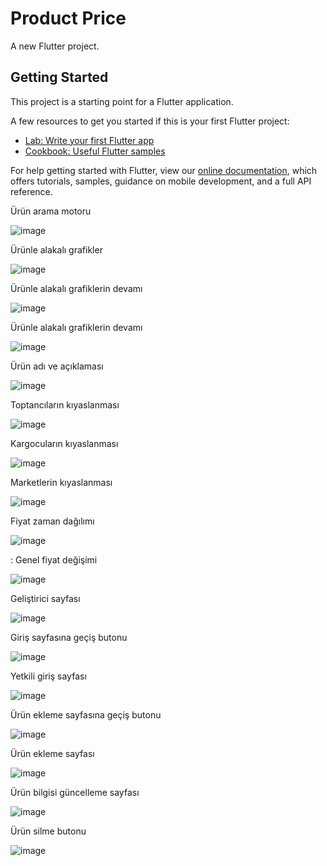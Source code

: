 # Product Price

A new Flutter project.

## Getting Started

This project is a starting point for a Flutter application.

A few resources to get you started if this is your first Flutter project:

- [Lab: Write your first Flutter app](https://flutter.dev/docs/get-started/codelab)
- [Cookbook: Useful Flutter samples](https://flutter.dev/docs/cookbook)

For help getting started with Flutter, view our
[online documentation](https://flutter.dev/docs), which offers tutorials,
samples, guidance on mobile development, and a full API reference.

Ürün arama motoru


![image](https://user-images.githubusercontent.com/65676107/213800202-7b6d19c6-d5a7-4fb8-b949-593a9081ae5b.png)


Ürünle alakalı grafikler


![image](https://user-images.githubusercontent.com/65676107/213800237-e25f78de-0350-4ef1-81a0-59e2e0fce84c.png)


Ürünle alakalı grafiklerin devamı


![image](https://user-images.githubusercontent.com/65676107/213800270-e6347108-c691-499f-811b-adaca683395e.png)


Ürünle alakalı grafiklerin devamı


![image](https://user-images.githubusercontent.com/65676107/213800284-4421a095-31c9-4743-b66f-685e6ecc1050.png)

 Ürün adı ve açıklaması
 
 
![image](https://user-images.githubusercontent.com/65676107/213800329-1b700059-1a9c-4dfd-8516-78be91e7419b.png)

Toptancıların kıyaslanması

![image](https://user-images.githubusercontent.com/65676107/213800346-4224b2e0-d1cc-4a13-a7e4-14f1716342d9.png)

Kargocuların kıyaslanması

![image](https://user-images.githubusercontent.com/65676107/213800365-1943f717-3f67-48b0-a9e6-35be69cdf9b0.png)

Marketlerin kıyaslanması

![image](https://user-images.githubusercontent.com/65676107/213800380-58a2a2f1-9ef3-4bf4-ad05-8929f4ff3962.png)

Fiyat  zaman dağılımı

![image](https://user-images.githubusercontent.com/65676107/213800395-f1fa7544-0a12-4274-8e2f-8fc1d59736d3.png)

:  Genel fiyat değişimi

![image](https://user-images.githubusercontent.com/65676107/213800411-85996a22-f11c-4cba-9a62-a1c009c6a1ed.png)

Geliştirici sayfası

![image](https://user-images.githubusercontent.com/65676107/213800442-7a70941a-2120-4490-a548-ba34090e5022.png)

Giriş sayfasına geçiş butonu

![image](https://user-images.githubusercontent.com/65676107/213800801-3ff2b6e5-f97d-4e8b-9d06-6a2f935f221b.png)

Yetkili giriş sayfası

![image](https://user-images.githubusercontent.com/65676107/213800842-34f34539-4ec4-4e95-b827-008bd65f7858.png)

Ürün ekleme sayfasına geçiş butonu

![image](https://user-images.githubusercontent.com/65676107/213800879-07b2da0e-3840-4190-b5a3-bce8fac843fd.png)

Ürün ekleme sayfası

![image](https://user-images.githubusercontent.com/65676107/213800904-3534a9fa-0664-46a1-b1cc-ca9b5086532b.png)

Ürün bilgisi güncelleme sayfası

![image](https://user-images.githubusercontent.com/65676107/213800941-58b5523f-14dc-4453-94e9-098afa716d8f.png)

Ürün silme butonu

![image](https://user-images.githubusercontent.com/65676107/213801429-abb39f94-9af2-4ea6-ba0f-19d696acdefc.png)


